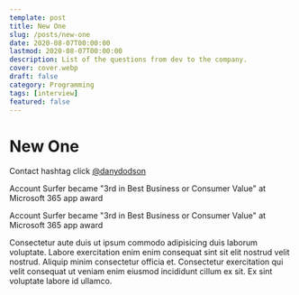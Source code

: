 ```yaml
---
template: post
title: New One
slug: /posts/new-one
date: 2020-08-07T00:00:00
lastmod: 2020-08-07T00:00:00
description: List of the questions from dev to the company.
cover: cover.webp
draft: false
category: Programming
tags: [interview]
featured: false
---
```


<!-- import { Collapsable } from '../../../components/mdx' -->

# New One

Contact hashtag click <a href='https://twitter.com/hashtag/danydodson?src=hashtag_click' rel='noopener noreferrer' target='_blank' role='link'>@danydodson</a>

<!-- <Collapsable title='warning'> -->

Account Surfer became "3rd in Best Business or Consumer Value" at Microsoft 365 app award

Account Surfer became "3rd in Best Business or Consumer Value" at Microsoft 365 app award

Consectetur aute duis ut ipsum commodo adipisicing duis laborum voluptate. Labore exercitation enim enim consequat sint sit elit nostrud velit nostrud. Aliquip minim consectetur officia et. Consectetur exercitation qui velit consequat ut veniam enim eiusmod incididunt cillum ex sit. Ex sint voluptate labore id ullamco.

<!-- </Collapsable> -->
